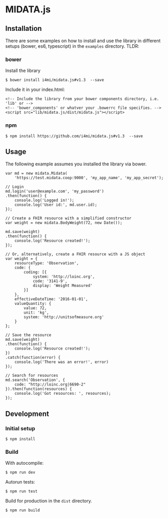 MIDATA.js
=========

Installation
------------

There are some examples on how to install and use the library in different setups (bower, es6, typescript) in the `examples` directory. TLDR:

### bower

Install the library

    $ bower install i4mi/midata.js#v1.3  --save

Include it in your index.html:

    <!-- Include the library from your bower components directory, i.e. 'lib' or -->
    <!-- 'bower_components' or whatver your .bowerrc file specifies. -->
    <script src="lib/midata.js/dist/midata.js"></script>

### npm

    $ npm install https://github.com/i4mi/midata.js#v1.3  --save

Usage
-----

The following example assumes you installed the library via bower.

    var md = new midata.Midata(
        'https://test.midata.coop:9000', 'my_app_name', 'my_app_secret');

    // Login
    md.login('user@example.com', 'my_password')
    .then(function() {
        console.log('Logged in!');
        console.log('User id:', md.user.id);
    });

    // Create a FHIR resource with a simplified constructor
    var weight = new midata.BodyWeight(72, new Date());

    md.save(weight)
    .then(function() {
        console.log('Resource created!');
    });

    // Or, alternatively, create a FHIR resource with a JS object
    var weight = {
        resourceType: 'Observation',
        code: {
            coding: [{
                system: 'http://loinc.org',
                code: '3141-9',
                display: 'Weight Measured'
            }]
        },
        effectiveDateTime: '2016-01-01',
        valueQuantity: {
            value: 72,
            unit: 'kg',
            system: 'http://unitsofmeasure.org'
        }
    };

    // Save the resource
    md.save(weight)
    .then(function() {
        console.log('Resource created!');
    })
    .catch(function(error) {
        console.log('There was an error!', error)
    });

    // Search for resources
    md.search('Observation', {
        code: "http://loinc.org|6690-2"
    }).then(function(resources) {
        console.log('Got resources: ', resources);
    });


Development
-----------

### Initial setup

    $ npm install

### Build

With autocompile:

    $ npm run dev

Autorun tests:

    $ npm run test

Build for production in the `dist` directory.

    $ npm run build

